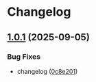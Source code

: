 # Changelog

## [1.0.1](https://github.com/mathisDlmr/fff/compare/padoa-tools/cve-alerter-v1.0.0...padoa-tools/cve-alerter-v1.0.1) (2025-09-05)


### Bug Fixes

* changelog ([0c8e201](https://github.com/mathisDlmr/fff/commit/0c8e20164f15a82a20d0fd37a2b7def89b573c04))
